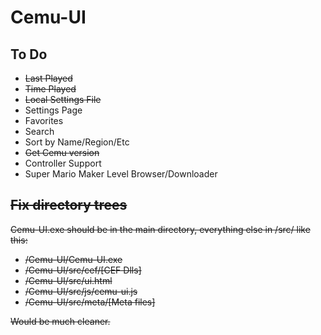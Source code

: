 # Cemu-UI

## To Do
- ~~Last Played~~
- ~~Time Played~~
- ~~Local Settings File~~
- Settings Page
- Favorites
- Search
- Sort by Name/Region/Etc
- ~~Get Cemu version~~
- Controller Support
- Super Mario Maker Level Browser/Downloader

## ~~Fix directory trees~~

~~Cemu-UI.exe should be in the main directory, everything else in /src/ like this:~~
- ~~/Cemu-UI/Cemu-UI.exe~~
- ~~/Cemu-UI/src/cef/[CEF Dlls]~~
- ~~/Cemu-UI/src/ui.html~~
- ~~/Cemu-UI/src/js/cemu-ui.js~~
- ~~/Cemu-UI/src/meta/[Meta files]~~

~~Would be much cleaner.~~
